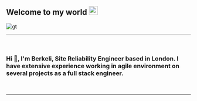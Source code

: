 ## Welcome to my world <img src="https://github.com/TheDudeThatCode/TheDudeThatCode/blob/master/Assets/Earth.gif" width="24px">
![gt](https://github.com/yasminefatih/yasminefatih/assets/130675792/8a756031-0480-4ea2-9c82-a2424ffadf80)

-------------------
&emsp;
<h3 align="left">Hi 👋, I'm Berkeli, Site Reliability Engineer based in London. I have extensive experience working in agile environment on several projects as a full stack engineer.</h3>
&emsp;

-------------------
&emsp;


